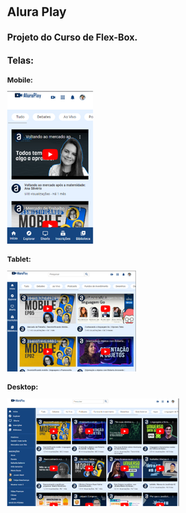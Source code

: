 # Alura Play

## Projeto do Curso de Flex-Box.

## Telas:

### Mobile:

<img width="200" src="./img/tela-mobile.png" alt="pagina na tela mobile">

 
  

### Tablet:

<img width="300" src="./img/Tela-tablet.png" alt="pagina na tela mobile">



### Desktop:

<img width="400" src="./img/tela-desktop.png" alt="pagina na tela mobile">

 